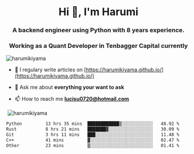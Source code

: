 <h1 align="center">Hi 👋, I'm Harumi</h1>
<h3 align="center">A backend engineer using <b>Python</b> with 8 years experience.</h3>
<h3 align="center">Working as a Quant Developer in <b>Tenbagger Capital</b> currently</h3>

<p align="left"> <img src="https://komarev.com/ghpvc/?username=harumikiyama" alt="harumikiyama" /> </p>


- 📝 I regulary write articles on [https://harumikiyama.github.io/](https://harumikiyama.github.io/)

- 💬 Ask me about **everything your want to ask**

- 📫 How to reach me **lucisu0720@hotmail.com**

<p>&nbsp;<img align="center" src="https://github-readme-stats.vercel.app/api?username=harumikiyama&show_icons=true" alt="harumikiyama" /></p>


<!--START_SECTION:waka-->

```txt
Python         13 hrs 35 mins  ████████████▒░░░░░░░░░░░░   48.92 %
Rust           8 hrs 21 mins   ███████▓░░░░░░░░░░░░░░░░░   30.09 %
Git            3 hrs 11 mins   ███░░░░░░░░░░░░░░░░░░░░░░   11.48 %
C++            41 mins         ▓░░░░░░░░░░░░░░░░░░░░░░░░   02.47 %
Other          23 mins         ▒░░░░░░░░░░░░░░░░░░░░░░░░   01.41 %
```

<!--END_SECTION:waka-->
